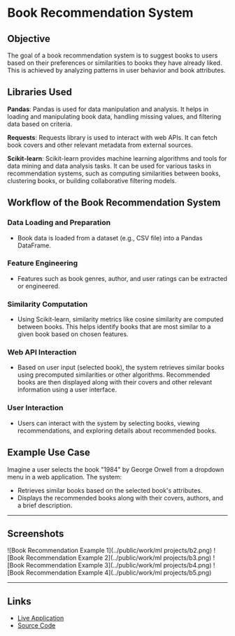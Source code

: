 # Book Recommendation System

## Objective
The goal of a book recommendation system is to suggest books to users based on their preferences or similarities to books they have already liked. This is achieved by analyzing patterns in user behavior and book attributes.

## Libraries Used

**Pandas**: Pandas is used for data manipulation and analysis. It helps in loading and manipulating book data, handling missing values, and filtering data based on criteria.

**Requests**: Requests library is used to interact with web APIs. It can fetch book covers and other relevant metadata from external sources.

**Scikit-learn**: Scikit-learn provides machine learning algorithms and tools for data mining and data analysis tasks. It can be used for various tasks in recommendation systems, such as computing similarities between books, clustering books, or building collaborative filtering models.

## Workflow of the Book Recommendation System

### Data Loading and Preparation
- Book data is loaded from a dataset (e.g., CSV file) into a Pandas DataFrame.

### Feature Engineering
- Features such as book genres, author, and user ratings can be extracted or engineered.

### Similarity Computation
- Using Scikit-learn, similarity metrics like cosine similarity are computed between books. This helps identify books that are most similar to a given book based on chosen features.

### Web API Interaction
- Based on user input (selected book), the system retrieves similar books using precomputed similarities or other algorithms. Recommended books are then displayed along with their covers and other relevant information using a user interface.

### User Interaction
- Users can interact with the system by selecting books, viewing recommendations, and exploring details about recommended books.

## Example Use Case
Imagine a user selects the book "1984" by George Orwell from a dropdown menu in a web application. The system:
- Retrieves similar books based on the selected book's attributes.
- Displays the recommended books along with their covers, authors, and a brief description.

---

## Screenshots

![Book Recommendation Example 1](../public/work/ml projects/b2.png)
![Book Recommendation Example 2](../public/work/ml projects/b3.png)
![Book Recommendation Example 3](../public/work/ml projects/b4.png)
![Book Recommendation Example 4](../public/work/ml projects/b5.png)

---

## Links
- [Live Application](https://book-recommendation-system.example.com/)
- [Source Code](https://github.com/aman9483/Book-Recommendation-System)
